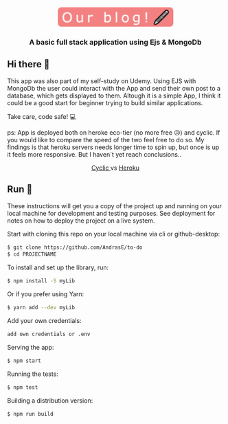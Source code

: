 <br>
<p align="center">
  <a href="https://andras-blog.cyclic.app/" target="_blank" rel="noopener noreferrer">
  <img src="https://github.com/AndrasE/raw-readme/blob/main/blog-readme-img.png?raw=true">
  </a>
</p>
<h3 align="center">
  A basic full stack application using Ejs & MongoDb 
</h3>

## Hi there 👋

This app was also part of my self-study on Udemy. Using EJS with MongoDb the user could interact with the App and send their own post to a database, which gets displayed to them. Altough it is a simple App, I think it could be a good start for beginner trying to build similar applications. 

Take care, code safe! 💻

ps: App is deployed both on heroke eco-tier (no more free 😥) and cyclic. If you would like to compare the speed of the two feel free to do so. My findings is that heroku servers needs longer time to spin up, but once is up it feels more responsive. But I haven`t yet reach conclusions.. <br>
<p align="center">
<a href="https://andras-todo.cyclic.app/" target="_blank" rel="noopener noreferrer"> Cyclic </a>   vs   <a href="https://andras-todo.herokuapp.com/" target="_blank" rel="noopener noreferrer"> Heroku </a>
</p>

## Run 🚀
These instructions will get you a copy of the project up and running on your local machine for development and testing purposes. See deployment for notes on how to deploy the project on a live system.

Start with cloning this repo on your local machine via cli or github-desktop:

```sh
$ git clone https://github.com/AndrasE/to-do
$ cd PROJECTNAME
```
To install and set up the library, run:
```sh
$ npm install -S myLib
```

Or if you prefer using Yarn:
```sh
$ yarn add --dev myLib
```

Add your own credentials:
```sh
add own credentials or .env
```
Serving the app:
```sh
$ npm start
```
Running the tests:
```sh
$ npm test
```
Building a distribution version:
```sh
$ npm run build
```
